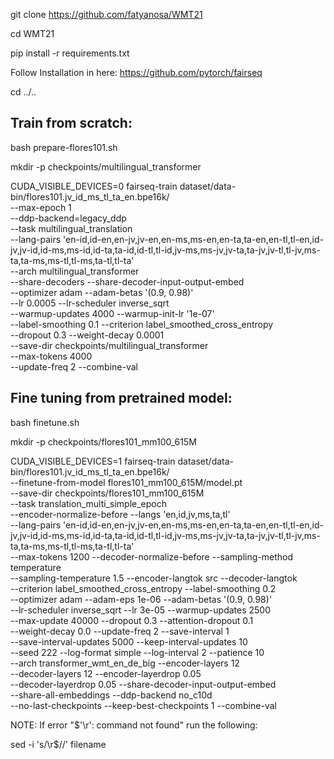 git clone https://github.com/fatyanosa/WMT21

cd WMT21

pip install -r requirements.txt

Follow Installation in here: https://github.com/pytorch/fairseq

cd ../..

## Train from scratch:

bash prepare-flores101.sh

mkdir -p checkpoints/multilingual_transformer

CUDA_VISIBLE_DEVICES=0 fairseq-train dataset/data-bin/flores101.jv_id_ms_tl_ta_en.bpe16k/ \
--max-epoch 1 \
--ddp-backend=legacy_ddp \
--task multilingual_translation \
--lang-pairs 'en-id,id-en,en-jv,jv-en,en-ms,ms-en,en-ta,ta-en,en-tl,tl-en,id-jv,jv-id,id-ms,ms-id,id-ta,ta-id,id-tl,tl-id,jv-ms,ms-jv,jv-ta,ta-jv,jv-tl,tl-jv,ms-ta,ta-ms,ms-tl,tl-ms,ta-tl,tl-ta' \
--arch multilingual_transformer \
--share-decoders --share-decoder-input-output-embed \
--optimizer adam --adam-betas '(0.9, 0.98)' \
--lr 0.0005 --lr-scheduler inverse_sqrt \
--warmup-updates 4000 --warmup-init-lr '1e-07' \
--label-smoothing 0.1 --criterion label_smoothed_cross_entropy \
--dropout 0.3 --weight-decay 0.0001 \
--save-dir checkpoints/multilingual_transformer \
--max-tokens 4000 \
--update-freq 2 --combine-val


## Fine tuning from pretrained model:

bash finetune.sh

mkdir -p checkpoints/flores101_mm100_615M

CUDA_VISIBLE_DEVICES=1 fairseq-train dataset/data-bin/flores101.jv_id_ms_tl_ta_en.bpe16k/ \
--finetune-from-model flores101_mm100_615M/model.pt \
--save-dir checkpoints/flores101_mm100_615M \
--task translation_multi_simple_epoch \
--encoder-normalize-before --langs 'en,id,jv,ms,ta,tl' \
--lang-pairs 'en-id,id-en,en-jv,jv-en,en-ms,ms-en,en-ta,ta-en,en-tl,tl-en,id-jv,jv-id,id-ms,ms-id,id-ta,ta-id,id-tl,tl-id,jv-ms,ms-jv,jv-ta,ta-jv,jv-tl,tl-jv,ms-ta,ta-ms,ms-tl,tl-ms,ta-tl,tl-ta' \
--max-tokens 1200 --decoder-normalize-before --sampling-method temperature \
--sampling-temperature 1.5 --encoder-langtok src --decoder-langtok \
--criterion label_smoothed_cross_entropy --label-smoothing 0.2 \
--optimizer adam --adam-eps 1e-06 --adam-betas '(0.9, 0.98)' \
--lr-scheduler inverse_sqrt --lr 3e-05 --warmup-updates 2500 \
--max-update 40000 --dropout 0.3 --attention-dropout 0.1 \
--weight-decay 0.0 --update-freq 2 --save-interval 1 \
--save-interval-updates 5000 --keep-interval-updates 10 \
--seed 222 --log-format simple --log-interval 2 --patience 10 \
--arch transformer_wmt_en_de_big --encoder-layers 12 \
--decoder-layers 12 --encoder-layerdrop 0.05 \
--decoder-layerdrop 0.05 --share-decoder-input-output-embed \
--share-all-embeddings --ddp-backend no_c10d \
--no-last-checkpoints --keep-best-checkpoints 1 --combine-val




NOTE: If error "$'\r': command not found" run the following:

sed -i 's/\r$//' filename
